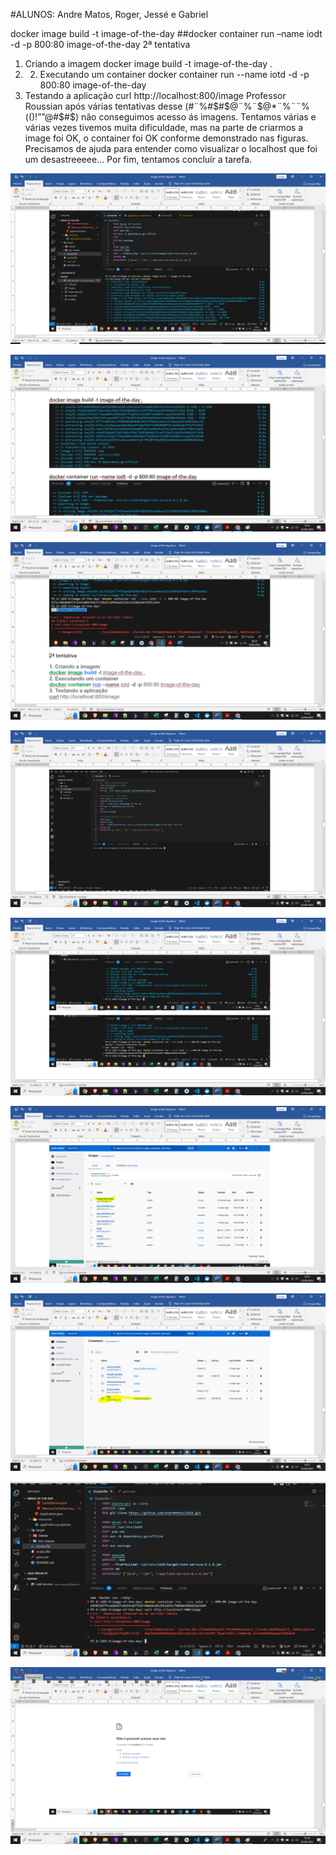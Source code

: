 #ALUNOS: Andre Matos, Roger, Jessé e Gabriel


docker image build -t image-of-the-day
##docker container run –name iodt -d -p 800:80 image-of-the-day
2ª tentativa
1. Criando a imagem docker image build -t image-of-the-day .
2. 2. Executando um container
docker container run --name iotd -d -p 800:80 image-of-the-day
1. Testando a aplicação curl http://localhost:800/image    Professor Roussian após várias tentativas desse (#¨%#$#$@$¨%$%¨$$@%$*¨%¨¨%(()!””@#$#$) não conseguimos acesso ás imagens. Tentamos várias e várias vezes tivemos muita dificuldade, mas na parte de criarmos a image foi OK, o container foi OK conforme demonstrado nas figuras. Precisamos de ajuda para entender como visualizar o localhost que foi um desastreeeee... Por fim, tentamos concluír a tarefa. 

![executando1](./image/image11.png "image11")

![executando2](./image/image22.png "image22")

![executando3](./image/image33.png "image33")

![executando4](./image/image4.png "image4")

![executando5](./image/image5.png "image5")

![executando6](./image/image6.png "image6")

![executando7](./image/image7.png "image7")

![executando8](./image/image8.png "image8")

![executando9](./image/image9.png "image9")
